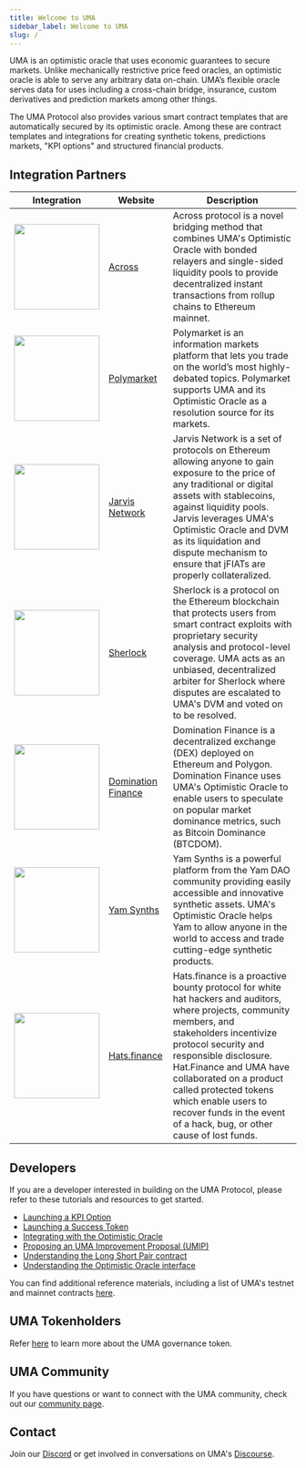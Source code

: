 ```yaml
---
title: Welcome to UMA
sidebar_label: Welcome to UMA
slug: /
---
```

UMA is an optimistic oracle that uses economic guarantees to secure markets. Unlike mechanically restrictive price feed oracles, an optimistic oracle is able to serve any arbitrary data on-chain. UMA’s flexible oracle serves data for uses including a cross-chain bridge, insurance, custom derivatives and prediction markets among other things.
 
The UMA Protocol also provides various smart contract templates that are automatically secured by its optimistic oracle. Among these are contract templates and integrations for creating synthetic tokens, predictions markets, "KPI options" and structured financial products.

## Integration Partners

Integration  | Website | Description 
------------- | ------------- | ------------- 
<img src="/network-icons/across-logo.png" width="150"/> | [Across](https://across.to/) | Across protocol is a novel bridging method that combines UMA's Optimistic Oracle with bonded relayers and single-sided liquidity pools to provide decentralized instant transactions from rollup chains to Ethereum mainnet.
<img src="/network-icons/polymarket-logo.png" width="150"/> | [Polymarket](https://polymarket.com/) | Polymarket is an information markets platform that lets you trade on the world’s most highly-debated topics. Polymarket supports UMA and its Optimistic Oracle as a resolution source for its markets. 
<img src="/network-icons/jarvis-logo.png" width="150"/> | [Jarvis Network](https://jarvis.network/) | Jarvis Network is a set of protocols on Ethereum allowing anyone to gain exposure to the price of any traditional or digital assets with stablecoins, against liquidity pools. Jarvis leverages UMA's Optimistic Oracle and DVM as its liquidation and dispute mechanism to ensure that jFIATs are properly collateralized.
<img src="/network-icons/sherlock-logo.png" width="150"/> | [Sherlock](https://www.sherlock.xyz/) | Sherlock is a protocol on the Ethereum blockchain that protects users from smart contract exploits with proprietary security analysis and protocol-level coverage. UMA acts as an unbiased, decentralized arbiter for Sherlock where disputes are escalated to UMA's DVM and voted on to be resolved.
<img src="/network-icons/domfi-logo.png" width="150"/> | [Domination Finance](https://domination.finance/) | Domination Finance is a decentralized exchange (DEX) deployed on Ethereum and Polygon. Domination Finance uses UMA's Optimistic Oracle to enable users to speculate on popular market dominance metrics, such as Bitcoin Dominance (BTCDOM).
<img src="/network-icons/yam-logo.png" width="150"/> | [Yam Synths](https://synths.yam.xyz/) | Yam Synths is a powerful platform from the Yam DAO community providing easily accessible and innovative synthetic assets. UMA's Optimistic Oracle helps Yam to allow anyone in the world to access and trade cutting-edge synthetic products. 
<img src="/network-icons/hats-logo.png" width="150"/> | [Hats.finance](https://hats.finance/) | Hats.finance is a proactive bounty protocol for white hat hackers and auditors, where projects, community members, and stakeholders incentivize protocol security and responsible disclosure. Hat.Finance and UMA have collaborated on a product called protected tokens which enable users to recover funds in the event of a hack, bug, or other cause of lost funds.

## Developers

If you are a developer interested in building on the UMA Protocol, please refer to these tutorials and resources to get started.
- [Launching a KPI Option](kpi-options/summary)
- [Launching a Success Token](success-tokens/summary)
- [Integrating with the Optimistic Oracle](developers/optimistic-oracle-integration)
- [Proposing an UMA Improvement Proposal (UMIP)](uma-tokenholders/adding-price-id)
- [Understanding the Long Short Pair contract](synthetic-tokens/long-short-pair)
- [Understanding the Optimistic Oracle interface](oracle/optimistic-oracle-interface)

You can find additional reference materials, including a list of UMA's testnet and mainnet contracts [here](dev-ref/addresses.md).

## UMA Tokenholders

Refer [here](uma-tokenholders/uma-holders.md) to learn more about the UMA governance token.  

## UMA Community

If you have questions or want to connect with the UMA community, check out our [community page](community/community-overview).

## Contact 

Join our [Discord](https://discord.com/invite/jsb9XQJ) or get involved in conversations on UMA's [Discourse](https://discourse.umaproject.org).